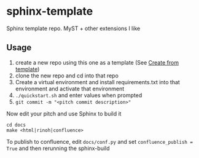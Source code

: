 # sphinx-template
Sphinx template repo. MyST + other extensions I like

## Usage

1) create a new repo using this one as a template (See [Create from template](https://docs.github.com/en/repositories/creating-and-managing-repositories/creating-a-repository-from-a-template))
2) clone the new repo and cd into that repo
3) Create a virtual environment and install requirements.txt into that environment and activate that environment
4) `./quickstart.sh` and enter values when prompted 
5) `git commit -m "<pitch commit description>"`

Now edit your pitch and use Sphinx to build it

```shell
cd docs
make <html|rinoh|confluence>
```

To publish to confluence, edit `docs/conf.py` and set 
`confluence_publish = True` and then rerunning the sphinx-build


